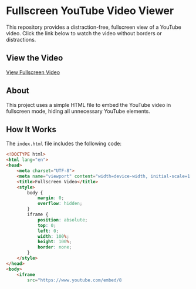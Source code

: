 # Fullscreen YouTube Video Viewer

This repository provides a distraction-free, fullscreen view of a YouTube video. Click the link below to watch the video without borders or distractions.

## View the Video

[View Fullscreen Video](https://yizazaza.github.io/jonkler/)

## About

This project uses a simple HTML file to embed the YouTube video in fullscreen mode, hiding all unnecessary YouTube elements.

## How It Works

The `index.html` file includes the following code:

```html
<!DOCTYPE html>
<html lang="en">
<head>
    <meta charset="UTF-8">
    <meta name="viewport" content="width=device-width, initial-scale=1.0">
    <title>Fullscreen Video</title>
    <style>
        body {
            margin: 0;
            overflow: hidden;
        }
        iframe {
            position: absolute;
            top: 0;
            left: 0;
            width: 100%;
            height: 100%;
            border: none;
        }
    </style>
</head>
<body>
    <iframe 
        src="https://www.youtube.com/embed/8


